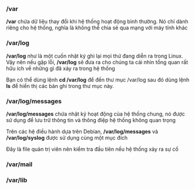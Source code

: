 ### /var

**/var** chứa dữ liệu thay đổi khi hệ thống hoạt động bình thường. Nó chỉ dành riêng cho hệ thống, nghĩa là không thể chia sẻ qua mạng với máy tính khác

### /var/log

**/var/log** như là một cuốn nhật ký ghi lại mọi thứ đang diễn ra trong Linux. Vậy nên nếu gặp lỗi, **/var/log** sẽ đưa ra cho chúng ta cái nhìn tổng quan rất hữu ích về những gì đã xảy ra trong hệ thống 

Bạn có thể dùng lệnh **cd /var/log** để đến thư mục /var/log sau đó dùng lệnh **ls** để hiển thị các bản ghi trong thư mục này.

### /var/log/messages

**/var/log/messages** chứa nhật ký hoạt động của hệ thống chung, nó được sử dụng để lưu trữ thông tin và thông điệp hệ thống không quan trọng

Trên các hệ điều hành dựa trên Debian, **/var/log/messages** và **/var/log/syslog** được sử dụng cùng một mục đích 

Đây là file quản trị viên nên kiểm tra đầu tiên nếu hệ thống xảy ra sự cố

### /var/mail 

### /var/lib

